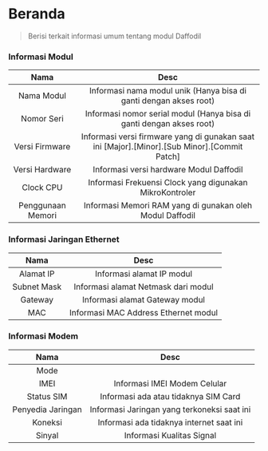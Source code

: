 # Beranda

> Berisi terkait informasi umum tentang modul Daffodil

### Informasi Modul
| Nama | Desc |
|:----:|:----:|
| Nama Modul | Informasi nama modul unik (Hanya bisa di ganti dengan akses root) |
| Nomor Seri | Informasi nomor serial modul (Hanya bisa di ganti dengan akses root) |
| Versi Firmware | Informasi versi firmware yang di gunakan saat ini [Major].[Minor].[Sub Minor].[Commit Patch] |
| Versi Hardware | Informasi versi hardware Modul Daffodil |
| Clock CPU | Informasi Frekuensi Clock yang digunakan MikroKontroler |
| Penggunaan Memori | Informasi Memori RAM yang di gunakan oleh Modul Daffodil |

### Informasi Jaringan Ethernet
| Nama | Desc |
|:----:|:----:|
| Alamat IP | Informasi alamat IP modul |
| Subnet Mask | Informasi alamat Netmask dari modul | 
| Gateway | Informasi alamat Gateway modul |
| MAC | Informasi MAC Address Ethernet modul |

### Informasi Modem
| Nama | Desc |
|:----:|:----:|
| Mode |  |
| IMEI | Informasi IMEI Modem Celular |
|Status SIM|Informasi ada atau tidaknya SIM Card|
|Penyedia Jaringan|Informasi Jaringan yang terkoneksi saat ini|
|Koneksi|Informasi ada tidaknya internet saat ini|
|Sinyal|Informasi Kualitas Signal|

### 



